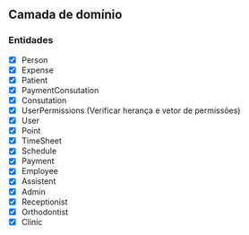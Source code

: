 ## Camada de domínio

### Entidades

- [x] Person
- [x] Expense
- [x] Patient
- [x] PaymentConsutation
- [x] Consutation
- [x] UserPermissions (Verificar herança e vetor de permissões)
- [x] User
- [x] Point
- [x] TimeSheet
- [x] Schedule
- [x] Payment
- [x] Employee
- [x] Assistent
- [x] Admin
- [x] Receptionist
- [x] Orthodontist
- [x] Clinic